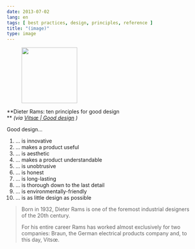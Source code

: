 ```yaml
---
date: 2013-07-02
lang: en
tags: [ best practices, design, principles, reference ]
title: "(image)"
type: image
---
```


<figure>
<a
href="https://hugo.ferreira.cc/dieter-rams-ten-principles-for-good-design-via/attachment/457/"
rel="attachment"><img
src="/wp-content/uploads/2013/07/tumblr_mpby8wqNQF1qz82meo1_400-150x150.jpg"
srcset="/wp-content/uploads/2013/07/tumblr_mpby8wqNQF1qz82meo1_400-150x150.jpg 150w, /wp-content/uploads/2013/07/tumblr_mpby8wqNQF1qz82meo1_400-300x300.jpg 300w, /wp-content/uploads/2013/07/tumblr_mpby8wqNQF1qz82meo1_400.jpg 350w"
sizes="(max-width: 150px) 100vw, 150px" width="150" height="150" /></a></figure>

**Dieter Rams: ten principles for good design\
** *(via [Vitsœ  |  Good
design](https://www.vitsoe.com/rw/about/good-design) )*

Good design...

1.  ... is innovative
2.  ... makes a product useful
3.  ... is aesthetic
4.  ... makes a product understandable
5.  ... is unobtrusive
6.  ... is honest
7.  ... is long-lasting
8.  ... is thorough down to the last detail
9.  ... is environmentally-friendly
10. ... is as little design as possible

>
> Born in 1932, Dieter Rams is one of the foremost industrial designers
> of the 20th century.
>
> For his entire career Rams has worked almost exclusively for two
> companies: Braun, the German electrical products company and, to this
> day, Vitsœ.

